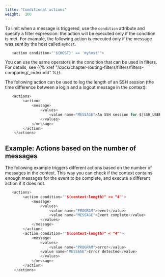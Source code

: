 ```yaml
---
title: "Conditional actions"
weight:  100
---
```

<!-- DISCLAIMER: This file is based on the syslog-ng Open Source Edition documentation https://github.com/balabit/syslog-ng-ose-guides/commit/2f4a52ee61d1ea9ad27cb4f3168b95408fddfdf2 and is used under the terms of The syslog-ng Open Source Edition Documentation License. The file has been modified by Axoflow. -->

To limit when a message is triggered, use the `condition` attribute and specify a filter expression: the action will be executed only if the condition is met. For example, the following action is executed only if the message was sent by the host called `myhost`.

```c
   <action condition="'${HOST}' == 'myhost'">

```

You can use the same operators in the condition that can be used in filters. For details, see {{% xref "/docs/chapter-routing-filters/filters/filters-comparing/_index.md" %}}.

The following action can be used to log the length of an SSH session (the time difference between a login and a logout message in the context):

```c
   <actions>
        <action>
            <message>
                <values>
                    <value name="MESSAGE">An SSH session for ${SSH_USERNAME}@1 from ${SSH_CLIENT_ADDRESS}@2 closed. Session lasted from ${DATE}@2 ${DATE} </value>
                </values>
            </message>
        </action>
    </actions>

```


## Example: Actions based on the number of messages

The following example triggers different actions based on the number of messages in the context. This way you can check if the context contains enough messages for the event to be complete, and execute a different action if it does not.

```c
   <actions>
        <action condition='"$(context-length)" >= "4"'>
            <message>
                <values>
                    <value name="PROGRAM">event</value>
                    <value name="MESSAGE">Event complete</value>
                </values>
            </message>
        </action>
        <action condition='"$(context-length)" < "4"'>
            <message>
                <values>
                    <value name="PROGRAM">error</value>
                <value name="MESSAGE">Error detected</value>
                </values>
            </message>
        </action>
    </actions>

```

